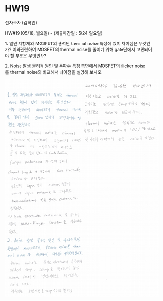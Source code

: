 # HW19

전자소자 (김학린)

HW#19 (05/18, 월요일) - (제출마감일 : 5/24 일요일)

1. 일반 저항체와 MOSFET의 출력단 thermal noise 특성에 있어 차이점은 무엇인가? 이와관련하여 MOSFET의 thermal noise를 줄이기 위해 gate단에서 고민되어야 할 부분은 무엇인가?

2. Noise 발생 물리적 원인 및 주파수 특징 측면에서 MOSFET의 flicker noise를 thermal noise와 비교해서 차이점을 설명해 보시오.

![01](images/HW19/image1.jpg)
